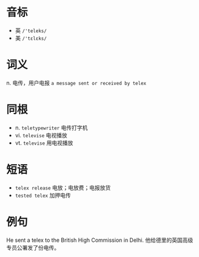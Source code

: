 # 音标

- 英 `/'teleks/`
- 美 `/'tɛlɛks/`

# 词义

n. 电传，用户电报
`a message sent or received by telex`

# 同根

- n. `teletypewriter` 电传打字机
- vi. `televise` 电视播放
- vt. `televise` 用电视播放

# 短语

- `telex release` 电放；电放费；电报放货
- `tested telex` 加押电传

# 例句

He sent a telex to the British High Commission in Delhi.
他给德里的英国高级专员公署发了份电传。


